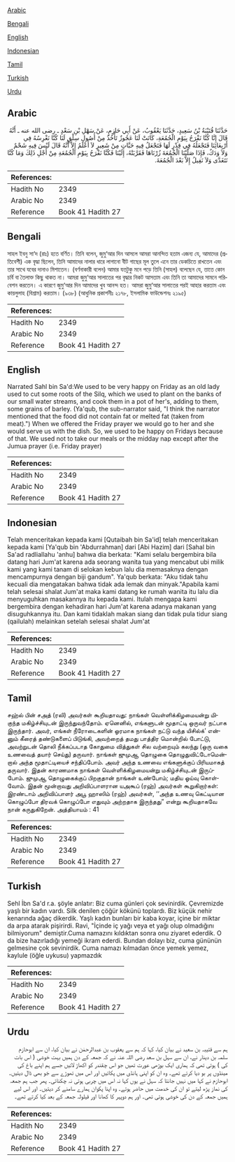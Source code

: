 [Arabic](#arabic)

[Bengali](#bengali)

[English](#english)

[Indonesian](#indonesian)

[Tamil](#tamil)

[Turkish](#turkish)

[Urdu](#urdu)

## Arabic


<div dir="rtl" lang="ar" style={{fontSize:'larger',backgroundColor:'#f8f9fa',padding:20}}>
حَدَّثَنَا قُتَيْبَةُ بْنُ سَعِيدٍ، حَدَّثَنَا يَعْقُوبُ، عَنْ أَبِي حَازِمٍ، عَنْ سَهْلِ بْنِ سَعْدٍ ـ رضى الله عنه ـ أَنَّهُ قَالَ إِنَّا كُنَّا نَفْرَحُ بِيَوْمِ الْجُمُعَةِ، كَانَتْ لَنَا عَجُوزٌ تَأْخُذُ مِنْ أُصُولِ سِلْقٍ لَنَا كُنَّا نَغْرِسُهُ فِي أَرْبِعَائِنَا فَتَجْعَلُهُ فِي قِدْرٍ لَهَا فَتَجْعَلُ فِيهِ حَبَّاتٍ مِنْ شَعِيرٍ لاَ أَعْلَمُ إِلاَّ أَنَّهُ قَالَ لَيْسَ فِيهِ شَحْمٌ وَلاَ وَدَكٌ، فَإِذَا صَلَّيْنَا الْجُمُعَةَ زُرْنَاهَا فَقَرَّبَتْهُ، إِلَيْنَا فَكُنَّا نَفْرَحُ بِيَوْمِ الْجُمُعَةِ مِنْ أَجْلِ ذَلِكَ وَمَا كُنَّا نَتَغَدَّى وَلاَ نَقِيلُ إِلاَّ بَعْدَ الْجُمُعَةَ‏.‏
</div>
<div style={{backgroundColor:'#f8f9fa',padding:20, marginBottom: 10}}><table> <thead> <tr> <th>References:</th> <th></th> </tr> </thead> <tbody><tr><td>Hadith No</td><td>2349</td></tr><tr><td>Arabic No</td><td>2349</td></tr><tr><td>Reference</td><td>Book 41 Hadith 27</td></tr></tbody></table></div>

## Bengali


<div dir="ltr" lang="bn" style={{fontSize:'larger',backgroundColor:'#f8f9fa',padding:20}}>
সাহল ইবনু সা‘দ (রাঃ) হতে বর্ণিত। তিনি বলেন, জুমু‘আর দিন আসলে আমরা আনন্দিত হতাম এজন্য যে, আমাদের (প্রতিবেশী) এক বৃদ্ধা ছিলেন, তিনি আমাদের নালার ধারে লাগানো বীট গাছের মূল তুলে এনে তার ডেকচিতে রাখতেন এবং তার সাথে যবের দানাও মিশাতেন। (বর্ণনাকারী বলেন) আমার যতটুকু মনে পড়ে তিনি (সাহল) বলেছেন যে, তাতে কোন চর্বি বা তৈলাক্ত কিছু থাকত না। আমরা জুমু‘আর সালাতের পর বৃদ্ধার নিকট আসতাম এবং তিনি তা আমাদের সামনে পরিবেশন করতেন। এ কারণে জুমু‘আর দিন আমাদের খুব আনন্দ হত। আমরা জুমু‘আর সালাতের পরই আহার করতাম এবং কায়লুলাহ (বিশ্রাম) করতাম। (৯৩৮) (আধুনিক প্রকাশনীঃ ২১৭৮, ইসলামিক ফাউন্ডেশনঃ ২১৯৫)
</div>
<div style={{backgroundColor:'#f8f9fa',padding:20, marginBottom: 10}}><table> <thead> <tr> <th>References:</th> <th></th> </tr> </thead> <tbody><tr><td>Hadith No</td><td>2349</td></tr><tr><td>Arabic No</td><td>2349</td></tr><tr><td>Reference</td><td>Book 41 Hadith 27</td></tr></tbody></table></div>

## English


<div dir="ltr" lang="en" style={{fontSize:'larger',backgroundColor:'#f8f9fa',padding:20}}>
Narrated Sahl bin Sa'd:We used to be very happy on Friday as an old lady used to cut some roots of the Silq, which we used to plant on the banks of our small water streams, and cook them in a pot of her's, adding to them, some grains of barley. (Ya'qub, the sub-narrator said, "I think the narrator mentioned that the food did not contain fat or melted fat (taken from meat).") When we offered the Friday prayer we would go to her and she would serve us with the dish. So, we used to be happy on Fridays because of that. We used not to take our meals or the midday nap except after the Jumua prayer (i.e. Friday prayer)
</div>
<div style={{backgroundColor:'#f8f9fa',padding:20, marginBottom: 10}}><table> <thead> <tr> <th>References:</th> <th></th> </tr> </thead> <tbody><tr><td>Hadith No</td><td>2349</td></tr><tr><td>Arabic No</td><td>2349</td></tr><tr><td>Reference</td><td>Book 41 Hadith 27</td></tr></tbody></table></div>

## Indonesian


<div dir="ltr" lang="id" style={{fontSize:'larger',backgroundColor:'#f8f9fa',padding:20}}>
Telah menceritakan kepada kami [Qutaibah bin Sa'id] telah menceritakan kepada kami [Ya'qub bin 'Abdurrahman] dari [Abi Hazim] dari [Sahal bin Sa'ad radliallahu 'anhu] bahwa dia berkata: "Kami selalu bergembira bila datang hari Jum'at karena ada seorang wanita tua yang mencabut ubi milik kami yang kami tanam di selokan kebun lalu dia memasaknya dengan mencampurnya dengan biji gandum". Ya'qub berkata: "Aku tidak tahu kecuali dia mengatakan bahwa tidak ada lemak dan minyak."Apabila kami telah selesai shalat Jum'at maka kami datang ke rumah wanita itu lalu dia menyuguhkan masakannya itu kepada kami. Itulah mengapa kami bergembira dengan kehadiran hari Jum'at karena adanya makanan yang disuguhkannya itu. Dan kami tidaklah makan siang dan tidak pula tidur siang (qailulah) melainkan setelah selesai shalat Jum'at
</div>
<div style={{backgroundColor:'#f8f9fa',padding:20, marginBottom: 10}}><table> <thead> <tr> <th>References:</th> <th></th> </tr> </thead> <tbody><tr><td>Hadith No</td><td>2349</td></tr><tr><td>Arabic No</td><td>2349</td></tr><tr><td>Reference</td><td>Book 41 Hadith 27</td></tr></tbody></table></div>

## Tamil


<div dir="ltr" lang="ta" style={{fontSize:'larger',backgroundColor:'#f8f9fa',padding:20}}>
சஹ்ல் பின் சஅத் (ரலி) அவர்கள் கூறியதாவது: நாங்கள் வெள்ளிக்கிழமையன்று மிகுந்த மகிழ்ச்சியுடன் இருந்துவந்தோம். ஏனெனில், எங்களுடன் மூதாட்டி ஒருவர் நட்பாக இருந்தார். அவர், எங்கள் நீரோடைகளின் ஓரமாக நாங்கள் நட்டு வந்த யிசில்க்’ என்னும் கீரைத் தண்டுகளைப் பிடுங்கி, அவற்றைத் தமது பாத்திர மொன்றில் போட்டு, அவற்றுடன் தொலி நீக்கப்படாத கோதுமை வித்துகள் சில வற்றையும் கலந்து (ஒரு வகை உணவைத் தயார் செய்து) தருவார். நாங்கள் ஜுமுஆ தொழுகை தொழுதுவிட்டோமென்றால் அந்த மூதாட்டியைச் சந்திப்போம். அவர் அந்த உணவை எங்களுக்குப் பிரியமாகத் தருவார். இதன் காரணமாக நாங்கள் வெள்ளிக்கிழமையன்று மகிழ்ச்சியுடன் இருப்போம். ஜுமுஆ தொழுகைக்குப் பிறகுதான் நாங்கள் உண்போம்; மதிய ஓய்வு கொள்வோம். இதன் மூன்றாவது அறிவிப்பாளரான யஅகூப் (ரஹ்) அவர்கள் கூறுகிறார்கள்: இரண்டாம் அறிவிப்பாளர் அபூ ஹாஸிம் (ரஹ்) அவர்கள், ‘‘அந்த உணவு கெட்டியான கொழுப்போ திரவக் கொழுப்போ எதுவும் அற்றதாக இருந்தது” என்று கூறியதாகவே நான் கருதுகிறேன். அத்தியாயம் : 41
</div>
<div style={{backgroundColor:'#f8f9fa',padding:20, marginBottom: 10}}><table> <thead> <tr> <th>References:</th> <th></th> </tr> </thead> <tbody><tr><td>Hadith No</td><td>2349</td></tr><tr><td>Arabic No</td><td>2349</td></tr><tr><td>Reference</td><td>Book 41 Hadith 27</td></tr></tbody></table></div>

## Turkish


<div dir="ltr" lang="tr" style={{fontSize:'larger',backgroundColor:'#f8f9fa',padding:20}}>
Sehl İbn Sa'd r.a. şöyle anlatır: Biz cuma günleri çok sevinirdik. Çevremizde yaşlı bir kadın vardı. Silk denilen çöğür kökünü toplardı. Biz küçük nehir kenarında ağaç dikerdik. Yaşlı kadın bunları bir kaba koyar, içine bir miktar da arpa atarak pişirirdi. Ravi, "İçinde iç yağı veya et yağı olup olmadığını bilmiyorum" demiştir.Cuma namazını kıldıktan sonra onu ziyaret ederdik. O da bize hazırladığı yemeği ikram ederdi. Bundan dolayı biz, cuma gününün gelmesine çok sevinirdik. Cuma namazı kılmadan önce yemek yemez, kaylule (öğle uykusu) yapmazdık
</div>
<div style={{backgroundColor:'#f8f9fa',padding:20, marginBottom: 10}}><table> <thead> <tr> <th>References:</th> <th></th> </tr> </thead> <tbody><tr><td>Hadith No</td><td>2349</td></tr><tr><td>Arabic No</td><td>2349</td></tr><tr><td>Reference</td><td>Book 41 Hadith 27</td></tr></tbody></table></div>

## Urdu


<div dir="rtl" lang="ur" style={{fontSize:'larger',backgroundColor:'#f8f9fa',padding:20}}>
ہم سے قتیبہ بن سعید نے بیان کیا، کہا کہ ہم سے یعقوب بن عبدالرحمٰن نے بیان کیا، ان سے ابوحازم سلمہ بن دینار نے، ان سے سہل بن سعد رضی اللہ عنہ نے کہ جمعہ کے دن ہمیں بہت خوشی ( اس بات کی ) ہوتی تھی کہ ہماری ایک بوڑھی عورت تھیں جو اس چقندر کو اکھاڑ لاتیں جسے ہم اپنے باغ کی مینڈوں پر بو دیا کرتے تھے۔ وہ ان کو اپنی ہانڈی میں پکاتیں اور اس میں تھوڑے سے جَو بھی ڈال دیتیں۔ ابوحازم نے کہا میں نہیں جانتا کہ سہل نے یوں کہا نہ اس میں چربی ہوتی نہ چکنائی۔ پھر جب ہم جمعہ کی نماز پڑھ لیتے تو ان کی خدمت میں حاضر ہوتے۔ وہ اپنا پکوان ہمارے سامنے کر دیتیں۔ اور اس لیے ہمیں جمعہ کے دن کی خوشی ہوتی تھی۔ اور ہم دوپہر کا کھانا اور قیلولہ جمعہ کے بعد کیا کرتے تھے۔
</div>
<div style={{backgroundColor:'#f8f9fa',padding:20, marginBottom: 10}}><table> <thead> <tr> <th>References:</th> <th></th> </tr> </thead> <tbody><tr><td>Hadith No</td><td>2349</td></tr><tr><td>Arabic No</td><td>2349</td></tr><tr><td>Reference</td><td>Book 41 Hadith 27</td></tr></tbody></table></div>